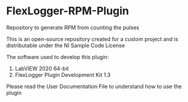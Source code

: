 # FlexLogger-RPM-Plugin
Repository to generate RPM from counting the pulses

This is an open-source repository created for a custom project and is distributable under the NI Sample Code License

The software used to develop this plugin:
1. LabVIEW 2020 64-bit
2. FlexLogger Plugin Development Kit 1.3

Please read the User Documentation File to understand how to use the plugin
